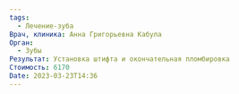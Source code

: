 ```yaml
---
tags:
  - Лечение-зуба
Врач, клиника: Анна Григорьевна Кабула
Орган:
  - Зубы
Результат: Установка штифта и окончательная пломбировка
Стоимость: 6170
Date: 2023-03-23T14:36
---
```

